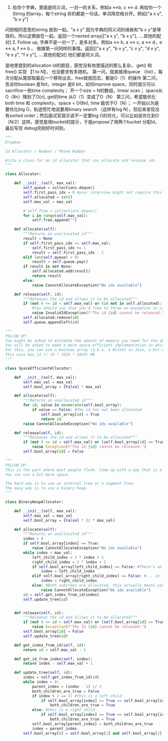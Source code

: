

1. 给你个字典，里面是同义词，一对一的关系，例如a <->b, c <-> d. 再给你一个String 的array，每个string 存的都是一句话，单词用空格分开。例如["a x y", "b x y"]

问把相同意思的string 放到一起。"a x y" 因为字典的同义词的缘故和"b x y"是等效的。所以这俩放在一起。返回一个nexted array[["a x y", "b x y"], ....其他的配对]
2. Follow up, 字典不是一对一了，是多对多。例如a <-> b, a <-> c, a <-> d，e <-> a, f <-> b 。 做跟第一问同样的事情。返回[["a x y", "b x y", "c x y", "d x y", "e x y", "f x y"], ....其他的配对] 他们都是同义词。



是地里提到的allocation Id的题目，感觉没有地里描述的那么复杂， get() 和 free() 实现 【1 to N】， 也没要求有多随机。
第一问，就直接用queue （list），每次分配从尾部取最后一个移除出去，free就放回去，都是O（1）的操作
第二问，告诉你boolean 是1bit，integer 是8 bit，如何improve space，同时提示可以sacrifice一些time complexity； 开一个size = N的数组，linear scan； space从O（8n）降到了O(n), get的time 从O（1）变成了O（N）
第三问，希望能优化both time 和 complexity，space < O(8n), time 能优于O（N）； 一开始以为是要优化big O，轨迹慌忙地说要用binary search （这样有log N），但后来发现没有sorted order；然后面试官提示说不一定要big O的优化，可以比如说优化到O（N/2）这样。感觉是用bucket的提示，于‍‍‌‌‌‍‌‍‍‍‍‌‌‍‍‍‌是propose了用两个bucket 分配Id， 最后写完 debug完刚好时间到。

```py
"""
Dropbox

Id Allocator / Number / Phone Number

Write a class for an id allocator that can allocate and release ids
"""

class Allocator:

    def __init__(self, max_val):
        self.queue = collections.deque()
        self.first_pass_idx = 0 #your interview might not require this optimization
        self.allocated = set()
        self.max_val = max_val

        # self.free = collections.deque()
        for i in range(self.max_val):
            self.free.append("")

    def allocate(self):
        """Returns an unallocated id"""
        result = None
        if self.first_pass_idx <= self.max_val:
            self.first_pass_idx += 1
            result = self.first_pass_idx - 1
        elif len(self.queue) > 0:
            result = self.queue.pop()
        if result is not None:
            self.allocated.add(result)
            return result
        else:
            raise CannotAllocateException("No ids available")

    def release(self, id):
        """Releases the id and allows it to be allocated"""
        if (not 0 <= id < self.max_val) or (id not in self.allocated):
            #You should say that you'd like to throw an exception in case of an error
            raise InvalidIdException(f"The id {id} cannot be released.")
        self.allocated.remove(id)
        self.queue.appendleft(id)

"""
FOLLOW UP:
You might be asked to estimate the amount of memory you need for the above implementation.
You will be asked to make a more space-efficient implementation in which allocate and release might take longer than O(1).
For this, you can use a boolean array (a.k.a. a BitSet in Java, a bit-vector in other languages)
This uses max_id // (8 * 1024 * 1024) MB
"""

class SpaceEfficientAllocator:

    def __init__(self, max_val):
        self.max_val = max_val
        self.bool_array = [False] * max_val

    def allocate(self):
        """Returns an unallocated id"""
        for id, value in enumerate(self.bool_array):
            if value == False: #The id has not been allocated
                self.bool_array[id] = True
                return id
        raise CannotAllocateException("No ids available")

    def release(self, id):
        """Releases the id and allows it to be allocated"""
        if (not 0 <= id < self.max_val) or (self.bool_array[id] == True):
            raise Exception(f"The id {id} cannot be released.")
        self.bool_array[id] = False

"""
FOLLOW UP:
This is the part where most people flunk. Come up with a way that is a little faster than O(n) for both allocate and release.
You can use a bit more space.

The hard way is to use an interval tree or a segment tree.
The easy way is to use a binary heap.
"""

class BinaryHeapAllocator:

    def __init__(self, max_val):
        self.max_val = max_val
        self.bool_array = [False] * (2 * max_val)

    def allocate(self):
        """Returns an unallocated id"""
        index = 0
        if self.bool_array[index] == True:
            raise CannotAllocateException("No ids available")
        while index < max_val:
            left_child_index = 2 * index + 1
            right_child_index = 2 * index + 2
            if self.bool_array[left_child_index] == False: #There's an unallocated id in the subtree
                index = left_child_index
            elif self.bool_array[right_child_index] == False: #... in the right subtree
                index = right_child_index
            else: #Both subtrees are allocated, this actually means you broke your tree
                raise CannotAllocateException("No ids available")
        id = self.get_index_from_id(index)
        self.update_tree(id)


    def release(self, id):
        """Releases the id and allows it to be allocated"""
        if (not 0 <= id < self.max_val) or (self.bool_array[id] == True):
            raise Exception(f"The id {id} cannot be released.")
        self.bool_array[id] = False
        self.update_tree(id)

    def get_index_from_id(self, id):
        return id + self.max_val - 1

    def get_id_from_index(self, index):
        return index - self.max_val + 1

    def update_tree(self, id):
        index = self.get_index_from_id(id)
        while index > 0:
            parent_index = (index - 1) // 2
            both_children_are_true = False
            if index % 2 == 1: #this is a left child
                if self.bool_array[index] == True == self.bool_array[index + 1]:
                    both_children_are_true = True
            else: #this is a right child
                if self.bool_array[index] == True == self.bool_array[index - 1]:
                    both_children_are_true = True
            self.bool_array[parent_index] = both_children_are_true
            index = parent_index
        self.bool_array[0] = self.bool_array[1] and self.bool_array[2]
```






